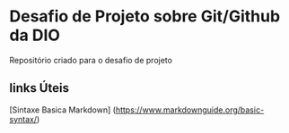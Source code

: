 # Desafio de Projeto sobre Git/Github da DIO
Repositório criado para o desafio de projeto
## links Úteis
[Sintaxe Basica Markdown] (https://www.markdownguide.org/basic-syntax/) 
